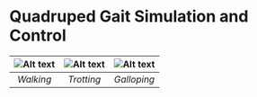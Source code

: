 # Quadruped Gait Simulation and Control

![Alt text](assets/Walking.gif)|![Alt text](assets/Trotting.gif)|![Alt text](assets/Galloping.gif)
 :--:|:--:|:--:
  *Walking* |*Trotting* | *Galloping*
  
